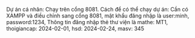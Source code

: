 Dự án cá nhân: Chạy trên cổng 8081.
Cách để có thể chạy dự án: Cần có XAMPP và điều chỉnh sang cổng 8081,
mật khẩu đăng nhập là user:minh, password:1234,
Thông tin đăng nhập thẻ thư viện là mathe: MT1, thoigiancap: 2024-02-01, hsd: 2024-02-24, masv: 345

